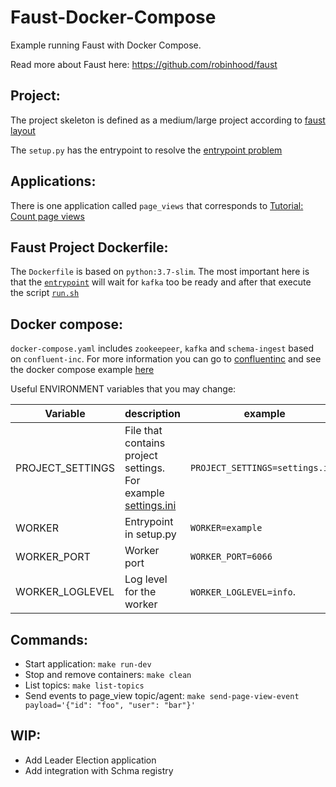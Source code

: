Faust-Docker-Compose
====================

Example running Faust with Docker Compose. 

Read more about Faust here: 
https://github.com/robinhood/faust

Project:
--------

The project skeleton is defined as a medium/large project according to [faust layout](https://faust.readthedocs.io/en/latest/userguide/application.html#projects-and-directory-layout)

The `setup.py` has the entrypoint to resolve the [entrypoint problem](https://faust.readthedocs.io/en/latest/userguide/application.html#problem-entrypoint)


Applications:
-------------

There is one application called `page_views` that corresponds to [Tutorial: Count page views](https://faust.readthedocs.io/en/latest/playbooks/pageviews.html)


Faust Project Dockerfile: 
-------------------------

The `Dockerfile` is based on  `python:3.7-slim`. The most important here is that the [`entrypoint`]() will wait for `kafka` too be ready and after that execute the script [`run.sh`]()


Docker compose:
---------------

`docker-compose.yaml` includes `zookeepeer`, `kafka` and `schema-ingest` based on `confluent-inc`.
For more information you can go to [confluentinc](https://docs.confluent.io/current/installation/docker/docs/index.html) and see the docker compose example [here](https://github.com/confluentinc/cp-docker-images/blob/master/examples/cp-all-in-one/docker-compose.yml#L23-L48)

Useful ENVIRONMENT variables that you may change:

|Variable| description  | example |
|--------|--------------|---------|
| PROJECT_SETTINGS       | File that contains project settings. For example [settings.ini](https://github.com/marcosschroh/faust-example/blob/master/settings.ini)|   `PROJECT_SETTINGS=settings.ini`|
| WORKER | Entrypoint in setup.py | `WORKER=example`|
| WORKER_PORT | Worker port | `WORKER_PORT=6066` |
| WORKER_LOGLEVEL | Log level for the worker | `WORKER_LOGLEVEL=info`. |


Commands:
---------

* Start application: `make run-dev`
* Stop and remove containers: `make clean`
* List topics: `make list-topics`
* Send events to page_view topic/agent: `make send-page-view-event payload='{"id": "foo", "user": "bar"}'`


WIP:
----

* Add Leader Election application
* Add integration with Schma registry